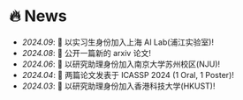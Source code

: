 # 🔥 News
- *2024.09*: 🎉 以实习生身份加入上海 AI Lab(浦江实验室)!
- *2024.08*: 🎉 公开一篇新的 arxiv 论文!
- *2024.06*: 🎉 以研究助理身份加入南京大学苏州校区(NJU)!
- *2024.04*: 🎉 两篇论文发表于 ICASSP 2024 (1 Oral, 1 Poster)!
- *2024.03*: 🎉 以研究助理身份加入香港科技大学(HKUST)!
